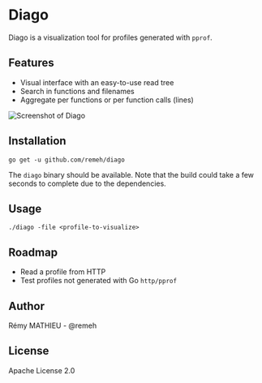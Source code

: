 # Diago

Diago is a visualization tool for profiles generated with `pprof`.

## Features

  - Visual interface with an easy-to-use read tree
  - Search in functions and filenames
  - Aggregate per functions or per function calls (lines)

![Screenshot of Diago](https://github.com/remeh/diago/raw/master/screenshot.png)

## Installation

```
go get -u github.com/remeh/diago
```

The `diago` binary should be available. Note that the build could take a few
seconds to complete due to the dependencies.

## Usage

```
./diago -file <profile-to-visualize>
```

## Roadmap

  - Read a profile from HTTP
  - Test profiles not generated with Go `http/pprof`

## Author

Rémy MATHIEU - @remeh

## License

Apache License 2.0

